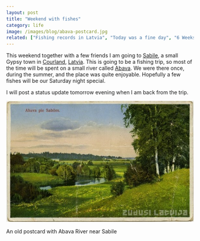 ```yaml
---
layout: post
title: "Weekend with fishes"
category: life
image: /images/blog/abava-postcard.jpg
related: ["Fishing records in Latvia", "Today was a fine day", "6 Weeks of Daily Blogging"]
---
```


This weekend together with a few friends I am going to [Sabile](http://en.wikipedia.org/wiki/Sabile), a small Gypsy town in [Courland](http://en.wikipedia.org/wiki/Courland), [Latvia](http://en.wikipedia.org/wiki/Latvia). This is going to be a fishing trip, so most of the time will be spent on a small river called [Abava](http://en.wikipedia.org/wiki/Abava_River). We were there once, during the summer, and the place was quite enjoyable. Hopefully a few fishes will be our Saturday night special.

I will post a status update tomorrow evening when I am back from the trip. 

![Abava Postcard](/images/blog/abava-postcard.jpg)

<p class="caption">An old postcard with Abava River near Sabile</p>